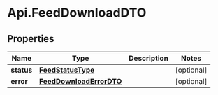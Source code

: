 # Api.FeedDownloadDTO

## Properties

Name | Type | Description | Notes
------------ | ------------- | ------------- | -------------
**status** | [**FeedStatusType**](FeedStatusType.md) |  | [optional] 
**error** | [**FeedDownloadErrorDTO**](FeedDownloadErrorDTO.md) |  | [optional] 



